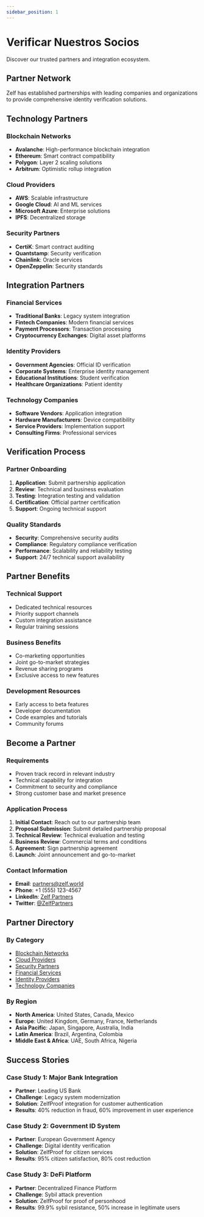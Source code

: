 ```yaml
---
sidebar_position: 1
---
```


# Verificar Nuestros Socios

Discover our trusted partners and integration ecosystem.

## Partner Network

Zelf has established partnerships with leading companies and organizations to provide comprehensive identity verification solutions.

## Technology Partners

### Blockchain Networks
- **Avalanche**: High-performance blockchain integration
- **Ethereum**: Smart contract compatibility
- **Polygon**: Layer 2 scaling solutions
- **Arbitrum**: Optimistic rollup integration

### Cloud Providers
- **AWS**: Scalable infrastructure
- **Google Cloud**: AI and ML services
- **Microsoft Azure**: Enterprise solutions
- **IPFS**: Decentralized storage

### Security Partners
- **CertiK**: Smart contract auditing
- **Quantstamp**: Security verification
- **Chainlink**: Oracle services
- **OpenZeppelin**: Security standards

## Integration Partners

### Financial Services
- **Traditional Banks**: Legacy system integration
- **Fintech Companies**: Modern financial services
- **Payment Processors**: Transaction processing
- **Cryptocurrency Exchanges**: Digital asset platforms

### Identity Providers
- **Government Agencies**: Official ID verification
- **Corporate Systems**: Enterprise identity management
- **Educational Institutions**: Student verification
- **Healthcare Organizations**: Patient identity

### Technology Companies
- **Software Vendors**: Application integration
- **Hardware Manufacturers**: Device compatibility
- **Service Providers**: Implementation support
- **Consulting Firms**: Professional services

## Verification Process

### Partner Onboarding
1. **Application**: Submit partnership application
2. **Review**: Technical and business evaluation
3. **Testing**: Integration testing and validation
4. **Certification**: Official partner certification
5. **Support**: Ongoing technical support

### Quality Standards
- **Security**: Comprehensive security audits
- **Compliance**: Regulatory compliance verification
- **Performance**: Scalability and reliability testing
- **Support**: 24/7 technical support availability

## Partner Benefits

### Technical Support
- Dedicated technical resources
- Priority support channels
- Custom integration assistance
- Regular training sessions

### Business Benefits
- Co-marketing opportunities
- Joint go-to-market strategies
- Revenue sharing programs
- Exclusive access to new features

### Development Resources
- Early access to beta features
- Developer documentation
- Code examples and tutorials
- Community forums

## Become a Partner

### Requirements
- Proven track record in relevant industry
- Technical capability for integration
- Commitment to security and compliance
- Strong customer base and market presence

### Application Process
1. **Initial Contact**: Reach out to our partnership team
2. **Proposal Submission**: Submit detailed partnership proposal
3. **Technical Review**: Technical evaluation and testing
4. **Business Review**: Commercial terms and conditions
5. **Agreement**: Sign partnership agreement
6. **Launch**: Joint announcement and go-to-market

### Contact Information
- **Email**: partners@zelf.world
- **Phone**: +1 (555) 123-4567
- **LinkedIn**: [Zelf Partners](https://linkedin.com/company/zelf)
- **Twitter**: [@ZelfPartners](https://twitter.com/zelfpartners)

## Partner Directory

### By Category
- [Blockchain Networks](#blockchain-networks)
- [Cloud Providers](#cloud-providers)
- [Security Partners](#security-partners)
- [Financial Services](#financial-services)
- [Identity Providers](#identity-providers)
- [Technology Companies](#technology-companies)

### By Region
- **North America**: United States, Canada, Mexico
- **Europe**: United Kingdom, Germany, France, Netherlands
- **Asia Pacific**: Japan, Singapore, Australia, India
- **Latin America**: Brazil, Argentina, Colombia
- **Middle East & Africa**: UAE, South Africa, Nigeria

## Success Stories

### Case Study 1: Major Bank Integration
- **Partner**: Leading US Bank
- **Challenge**: Legacy system modernization
- **Solution**: ZelfProof integration for customer authentication
- **Results**: 40% reduction in fraud, 60% improvement in user experience

### Case Study 2: Government ID System
- **Partner**: European Government Agency
- **Challenge**: Digital identity verification
- **Solution**: ZelfProof for citizen services
- **Results**: 95% citizen satisfaction, 80% cost reduction

### Case Study 3: DeFi Platform
- **Partner**: Decentralized Finance Platform
- **Challenge**: Sybil attack prevention
- **Solution**: ZelfProof for proof of personhood
- **Results**: 99.9% sybil resistance, 50% increase in legitimate users
